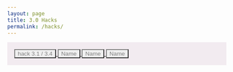 ```yaml
---
layout: page
title: 3.0 Hacks
permalink: /hacks/
---
```


<div style="padding:16px;color:#fff;background-color:#f2ebf0">
    <a href="http://127.0.0.1:4100/LarsRepo/1.4hacks/">
            <button type="button" style="border-color:Grey;color:Grey;">hack 3.1 / 3.4
            </button>
             </a>
             <a href="">
            <button type="button" style="border-color:Grey;color:Grey;">Name
            </button>
             </a>
             <a href="">
            <button type="button" style="border-color:Grey;color:Grey;">Name
            </button>
             </a>
             <a href="">
            <button type="button" style="border-color:Grey;color:Grey;">Name
            </button>
             </a>
</div>